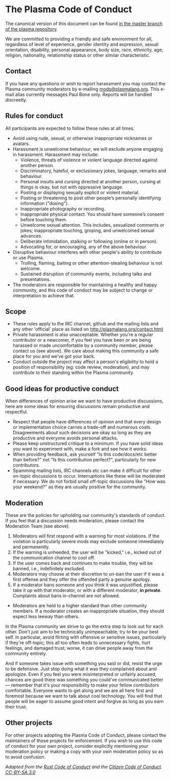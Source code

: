 # The Plasma Code of Conduct

The canonical version of this document can be found
[in the master branch of the plasma repository](https://github.com/PlasmaLang/plasma/blob/master/CODE_OF_CONDUCT.md).

We are committed to providing a friendly and safe environment for all,
regardless of level of experience, gender identity and expression, sexual
orientation, disability, personal appearance, body size, race, ethnicity,
age, religion, nationality, relationship status or other similar
characteristic.

## Contact

If you have any questions or wish to report harassment
you may contact the Plasma community moderators by e-mailing
[mods@plasmalang.org](mailto:mods@plasmalang.org).
This e-mail alias currently
messages Paul Bone only.  Reports will be handled discreetly.

## Rules for conduct

All participants are expected to follow these rules at all times.

* Avoid using rude, sexual, or otherwise inappropriate nicknames or avatars.
* Harassment is unwelcome behaviour, we will exclude anyone engaging in
  harassment.  Harassment may include:
  * Violence, threats of violence or violent language directed against
    another person.
  * Discriminatory, hateful, or exclusionary jokes, language, remarks and
    behaviour.
  * Personal insults and cursing directed at another person,
    cursing at things is okay, but not with oppressive language.
  * Posting or displaying sexually explicit or violent material.
  * Posting or threatening to post other people’s personally identifying
    information ("doxing").
  * Inappropriate photography or recording.
  * Inappropriate physical contact. You should have someone’s consent before
    touching them.
  * Unwelcome sexual attention. This includes, sexualized comments or jokes;
    inappropriate touching, groping, and unwelcomed sexual advances.
  * Deliberate intimidation, stalking or following (online or in person).
  * Advocating for, or encouraging, any of the above behaviour.
* Disruptive behaviour interferes with other people's ability to contribute
  or use Plasma.
  * Trolling, flaming, baiting or other attention-stealing
    behaviour is not welcome.
  * Sustained disruption of community events, including talks and
    presentations.
* The moderators are responsible for maintaining a healthy and happy
  community, and this code of conduct may be subject to change or
  interpretation to achieve that.

## Scope

* These rules apply to the IRC channel, github and the mailing lists and any
  other 'official' place as listed on http://plasmalang.org/contact.html
* Private harassment is also unacceptable.  Whether you're a regular
  contributor or a newcomer, if you feel you have been or are being harassed
  or made uncomfortable by a community member, please contact us (see
  above).  We care about making this community a safe place for you and
  we've got your back.
* Conduct outside the project may affect a person's eligibility to hold a
  position of responsibility (eg: code review, moderation), and may
  contribute to their standing within the Plasma community.

## Good ideas for productive conduct

When differences of opinion arise we want to have productive discussions,
here are some ideas for ensuring discussions remain productive and
respectful.

* Respect that people have differences of opinion and that every design or
  implementation choice carries a trade-off and numerous costs.
  Disagreements about such decisions are okay so long as they are productive
  and everyone avoids personal attacks.
* Please keep unstructured critique to a minimum. If you have solid ideas
  you want to experiment with, make a fork and see how it works.
* When providing feedback, ask yourself "Is this code/docs/etc better than
  before?" not "Is this contribution perfect?", particularly for new
  contributors.
* Spamming mailing lists, IRC channels etc can make it difficult for
  other on-topic discussions to occur.  Interruptions like these will be
  moderated if necessary.  We do not forbid small off-topic discussions like
  "How was your weekend?" as they are usually positive for the community.

## Moderation

These are the policies for upholding our community's standards of conduct.
If you feel that a discussion needs moderation, please contact the
Moderation Team (see above).

1. Moderators will first respond with a warning for most violations.  If the
   violation is particularly severe mods may exclude someone immediately and
   permanently.
2. If the warning is unheeded, the user will be "kicked," i.e., kicked out
   of the communication channel to cool off.
3. If the user comes back and continues to make trouble, they will be
   banned, i.e., indefinitely excluded.
4. Moderators may choose at their discretion to un-ban the user if it was a
   first offense and they offer the offended party a genuine apology.
5. If a moderator bans someone and you think it was unjustified, please take
   it up with that moderator, or with a different moderator, **in private**.
   Complaints about bans in-channel are not allowed.

* Moderators are held to a higher standard than other community members. If
  a moderator creates an inappropriate situation, they should expect less
  leeway than others.

In the Plasma community we strive to go the extra step to look out for each
other. Don't just aim to be technically unimpeachable, try to be your best
self. In particular, avoid flirting with offensive or sensitive issues,
particularly if they're off-topic; this all too often leads to unnecessary
fights, hurt feelings, and damaged trust; worse, it can drive people away
from the community entirely.

And if someone takes issue with something you said or did, resist the urge
to be defensive. Just stop doing what it was they complained about and
apologize. Even if you feel you were misinterpreted or unfairly accused,
chances are good there was something you could've communicated better —
remember that it's your responsibility to make your fellow contributors
comfortable. Everyone wants to get along and we are all here first and
foremost because we want to talk about cool technology. You will find that
people will be eager to assume good intent and forgive as long as you earn
their trust.

## Other projects

For other projects adopting the Plasma Code of Conduct, please contact the
maintainers of those projects for enforcement. If you wish to use this code
of conduct for your own project, consider explicitly mentioning your
moderation policy or making a copy with your own moderation policy so as to
avoid confusion.

*Adapted from the
[Rust Code of Conduct](https://www.rust-lang.org/en-US/conduct.html) and the
[Citizen Code of Conduct](http://citizencodeofconduct.org/).
[CC-BY-SA 3.0](https://creativecommons.org/licenses/by-sa/3.0/)*


